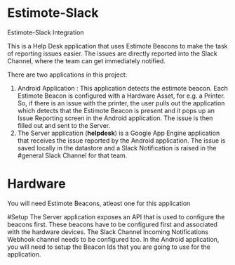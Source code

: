 # Estimote-Slack
Estimote-Slack Integration

This is a Help Desk application that uses Estimote Beacons to make the task of reporting issues easier. The issues are directly reported into the Slack Channel, where the team can get immediately notified.

There are two applications in this project:

1. Android Application : This application detects the estimote beacon. Each Estimote Beacon is configured with a Hardware Asset, for e.g. a Printer. So, if there is an issue with the printer, the user pulls out the application which detects that the Estimote Beacon is present and it pops up an Issue Reporting screen in the Android application. The issue is then filled out and sent to the Server.
2. The Server application (**helpdesk**) is a Google App Engine application that receives the issue reported by the Android application. The issue is saved locally in the datastore and a Slack Notification is raised in the #general Slack Channel for that team. 

# Hardware
You will need Estimote Beacons, atleast one for this application

#Setup
The Server application exposes an API that is used to configure the beacons first. These beacons have to be configured first and associated with the hardware devices. The Slack Channel Incoming Notifications Webhook channel needs to be configured too. In the Android application, you will need to setup the Beacon Ids that you are going to use for the application.
